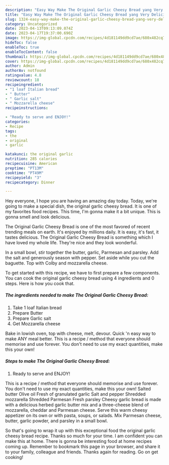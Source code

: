 ```yaml
---
description: "Easy Way Make The Original Garlic Cheesy Bread yang Very Delicious"
title: "Easy Way Make The Original Garlic Cheesy Bread yang Very Delicious"
slug: 1324-easy-way-make-the-original-garlic-cheesy-bread-yang-very-delicious
category: Uncategorized
date: 2023-04-13T09:13:09.074Z
date: 2023-04-17T19:37:00.690Z
image: https://img-global.cpcdn.com/recipes/4d181149dd9cd7ae/680x482cq70/the-original-garlic-cheesy-bread-recipe-main-photo.jpg
hideToc: false
enableToc: true
enableTocContent: false
thumbnail: https://img-global.cpcdn.com/recipes/4d181149dd9cd7ae/680x482cq70/the-original-garlic-cheesy-bread-recipe-main-photo.jpg
cover: https://img-global.cpcdn.com/recipes/4d181149dd9cd7ae/680x482cq70/the-original-garlic-cheesy-bread-recipe-main-photo.jpg
author: Admin
authorAv: notfound
ratingvalue: 4.8
reviewcount: 18
recipeingredient:
- "1 loaf Italian bread"
- " Butter"
- " Garlic salt"
- " Mozzarella cheese"
recipeinstructions:

- "Ready to serve and ENJOY!"
categories:
- Recipe
tags:
- the
- original
- garlic

katakunci: the original garlic 
nutrition: 285 calories
recipecuisine: American
preptime: "PT13M"
cooktime: "PT49M"
recipeyield: "3"
recipecategory: Dinner

---
```



Hey everyone, I hope you are having an amazing day today. Today, we're going to make a special dish, the original garlic cheesy bread. It is one of my favorites food recipes. This time, I'm gonna make it a bit unique. This is gonna smell and look delicious.

The Original Garlic Cheesy Bread is one of the most favored of recent trending meals on earth. It's enjoyed by millions daily. It is easy, it's fast, it tastes delicious. The Original Garlic Cheesy Bread is something which I have loved my whole life. They're nice and they look wonderful.

In a small bowl, stir together the butter, garlic, Parmesan and parsley. Add the salt and generously season with pepper. Set aside while you cut the baguette. Top with Colby and mozzarella cheese.


To get started with this recipe, we have to first prepare a few components. You can cook the original garlic cheesy bread using 4 ingredients and 0 steps. Here is how you cook that.

<!--inarticleads1-->

##### The ingredients needed to make The Original Garlic Cheesy Bread:

1. Take 1 loaf Italian bread
1. Prepare  Butter
1. Prepare  Garlic salt
1. Get  Mozzarella cheese


Bake in lowish oven, top with cheese, melt, devour. Quick &#39;n easy way to make ANY meal better. This is a recipe / method that everyone should memorise and use forever. You don&#39;t need to use my exact quantities, make this your own! 

<!--inarticleads2-->

##### Steps to make The Original Garlic Cheesy Bread:


1. Ready to serve and ENJOY!

This is a recipe / method that everyone should memorise and use forever. You don&#39;t need to use my exact quantities, make this your own! Salted butter Olive oil Fresh of granulated garlic Salt and pepper Shredded mozzarella Shredded Parmesan Fresh parsley Cheesy garlic bread is made with a delicious herbed garlic butter mix and a three-cheese blend of mozzarella, cheddar and Parmesan cheese. Serve this warm cheesy appetizer on its own or with pasta, soups, or salads. Mix Parmesan cheese, butter, garlic powder, and parsley in a small bowl. 

So that's going to wrap it up with this exceptional food the original garlic cheesy bread recipe. Thanks so much for your time. I am confident you can make this at home. There is gonna be interesting food at home recipes coming up. Remember to bookmark this page in your browser, and share it to your family, colleague and friends. Thanks again for reading. Go on get cooking!
